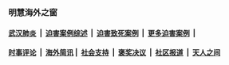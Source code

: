 
### 明慧海外之窗

####  [武汉肺炎](indexes/365.md?t=04131400) &nbsp;|&nbsp;  [迫害案例综述](indexes/328.md?t=04131400) &nbsp;|&nbsp; [迫害致死案例](indexes/277.md?t=04131400)  &nbsp;|&nbsp; [更多迫害案例](indexes/81.md?t=04131400)  &nbsp;|&nbsp; 
####  [时事评论](indexes/19.md?t=04131400) &nbsp;|&nbsp; [海外简讯](indexes/245.md?t=04131400)&nbsp;|&nbsp;  [社会支持](indexes/140.md?t=04131400) &nbsp;|&nbsp; [褒奖决议](indexes/282.md?t=04131400) &nbsp;|&nbsp; [社区报道](indexes/91.md?t=04131400)  &nbsp;|&nbsp; [天人之间](indexes/78.md?t=04131400) 

